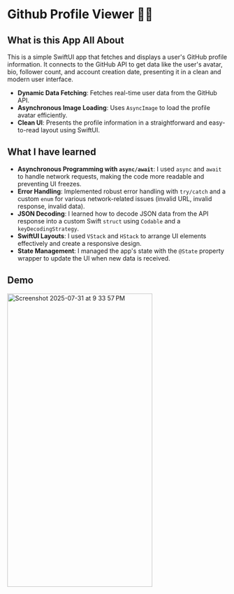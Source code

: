 # Github Profile Viewer 🧑‍💻

## What is this App All About

This is a simple SwiftUI app that fetches and displays a user's GitHub profile information. It connects to the GitHub API to get data like the user's avatar, bio, follower count, and account creation date, presenting it in a clean and modern user interface.

- **Dynamic Data Fetching**: Fetches real-time user data from the GitHub API.
- **Asynchronous Image Loading**: Uses `AsyncImage` to load the profile avatar efficiently.
- **Clean UI**: Presents the profile information in a straightforward and easy-to-read layout using SwiftUI.

## What I have learned

- **Asynchronous Programming with `async/await`**: I used `async` and `await` to handle network requests, making the code more readable and preventing UI freezes.
- **Error Handling**: Implemented robust error handling with `try/catch` and a custom `enum` for various network-related issues (invalid URL, invalid response, invalid data).
- **JSON Decoding**: I learned how to decode JSON data from the API response into a custom Swift `struct` using `Codable` and a `keyDecodingStrategy`.
- **SwiftUI Layouts**: I used `VStack` and `HStack` to arrange UI elements effectively and create a responsive design.
- **State Management**: I managed the app's state with the `@State` property wrapper to update the UI when new data is received.

## Demo


<img width="332" height="670" alt="Screenshot 2025-07-31 at 9 33 57 PM" src="https://github.com/user-attachments/assets/8992cadb-c651-4733-b6a7-0a86efc13041" />
